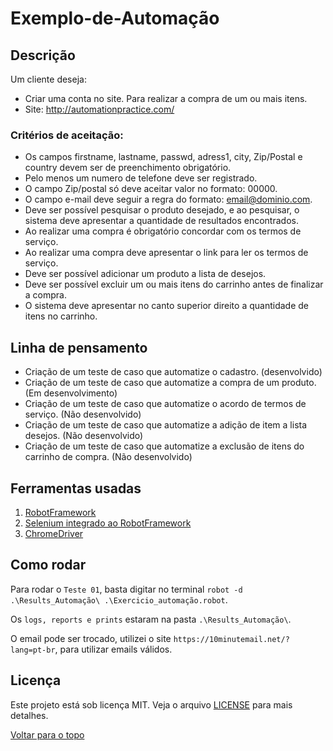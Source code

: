 # Exemplo-de-Automação

## Descrição
Um cliente deseja:
- Criar uma conta no site. Para realizar a compra de um ou mais itens.
- Site: http://automationpractice.com/

### Critérios de aceitação:

- Os campos firstname, lastname, passwd, adress1, city, Zip/Postal e country devem ser de preenchimento obrigatório.
- Pelo menos um numero de telefone deve ser registrado.
- O campo Zip/postal só deve aceitar valor no formato: 00000.
- O campo e-mail deve seguir a regra do formato: email@dominio.com.
- Deve ser possível pesquisar o produto desejado, e ao pesquisar, o sistema deve apresentar a quantidade de resultados encontrados.
- Ao realizar uma compra é obrigatório concordar com os termos de serviço.
- Ao realizar uma compra deve apresentar o link para ler os termos de serviço.
- Deve ser possível adicionar um produto a lista de desejos.
- Deve ser possível excluir um ou mais itens do carrinho antes de finalizar a compra.
- O sistema deve apresentar no canto superior direito a quantidade de itens no carrinho.

## Linha de pensamento

- Criação de um teste de caso que automatize o cadastro. (desenvolvido)
- Criação de um teste de caso que automatize a compra de um produto. (Em desenvolvimento)
- Criação de um teste de caso que automatize o acordo de termos de serviço. (Não desenvolvido)
- Criação de um teste de caso que automatize a adição de item a lista desejos. (Não desenvolvido)
- Criação de um teste de caso que automatize a exclusão de itens do carrinho de compra. (Não desenvolvido)

## Ferramentas usadas

1. [RobotFramework](https://robotframework.org/)
2. [Selenium integrado ao RobotFramework](https://robotframework.org/SeleniumLibrary/SeleniumLibrary.html#library-documentation-top)
3. [ChromeDriver](https://chromedriver.chromium.org/downloads)

## Como rodar

Para rodar o `Teste 01`, basta digitar no terminal `robot -d .\Results_Automação\ .\Exercicio_automação.robot`.

Os `logs, reports e prints` estaram na pasta `.\Results_Automação\`.

O email pode ser trocado, utilizei o site `https://10minutemail.net/?lang=pt-br`, para utilizar emails válidos.

## Licença

Este projeto está sob licença MIT. Veja o arquivo [LICENSE](LICENSE) para mais detalhes.

<a href="#top">Voltar para o topo</a>
